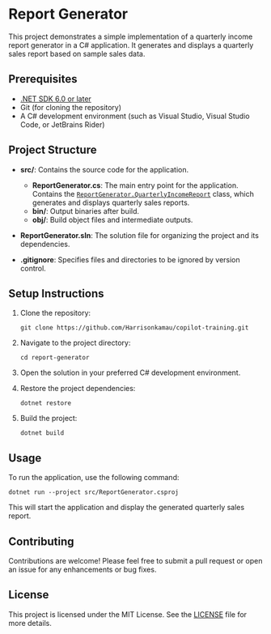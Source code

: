 # Report Generator

This project demonstrates a simple implementation of a quarterly income report generator in a C# application. It generates and displays a quarterly sales report based on sample sales data.

## Prerequisites

- [.NET SDK 6.0 or later](https://dotnet.microsoft.com/download)
- Git (for cloning the repository)
- A C# development environment (such as Visual Studio, Visual Studio Code, or JetBrains Rider)

## Project Structure

- **src/**: Contains the source code for the application.
  - **ReportGenerator.cs**: The main entry point for the application. Contains the [`ReportGenerator.QuarterlyIncomeReport`](src/ReportGenerator.cs) class, which generates and displays quarterly sales reports.
  - **bin/**: Output binaries after build.
  - **obj/**: Build object files and intermediate outputs.

- **ReportGenerator.sln**: The solution file for organizing the project and its dependencies.

- **.gitignore**: Specifies files and directories to be ignored by version control.

## Setup Instructions

1. Clone the repository:
   ```
   git clone https://github.com/Harrisonkamau/copilot-training.git
   ```

2. Navigate to the project directory:
   ```
   cd report-generator
   ```

3. Open the solution in your preferred C# development environment.

4. Restore the project dependencies:
   ```
   dotnet restore
   ```

5. Build the project:
   ```
   dotnet build
   ```

## Usage

To run the application, use the following command:
```
dotnet run --project src/ReportGenerator.csproj
```

This will start the application and display the generated quarterly sales report.

## Contributing

Contributions are welcome! Please feel free to submit a pull request or open an issue for any enhancements or bug fixes.

## License

This project is licensed under the MIT License. See the [LICENSE](LICENSE) file for more details.